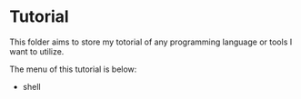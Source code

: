 # Tutorial

This folder aims to store my totorial of any programming language or tools I want to utilize.

The menu of this tutorial is below:

- shell